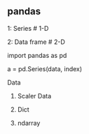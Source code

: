 pandas
-------------

1: Series # 1-D

2: Data frame # 2-D

import pandas as pd

a = pd.Series(data, index)

Data
1) Scaler Data

2) Dict

3) ndarray
